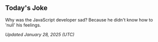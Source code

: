 ## Today's Joke
Why was the JavaScript developer sad? Because he didn't know how to 'null' his feelings.

*Updated January 28, 2025 (UTC)*
